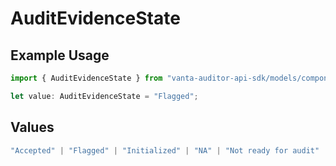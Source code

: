 # AuditEvidenceState

## Example Usage

```typescript
import { AuditEvidenceState } from "vanta-auditor-api-sdk/models/components";

let value: AuditEvidenceState = "Flagged";
```

## Values

```typescript
"Accepted" | "Flagged" | "Initialized" | "NA" | "Not ready for audit" | "Ready for audit"
```